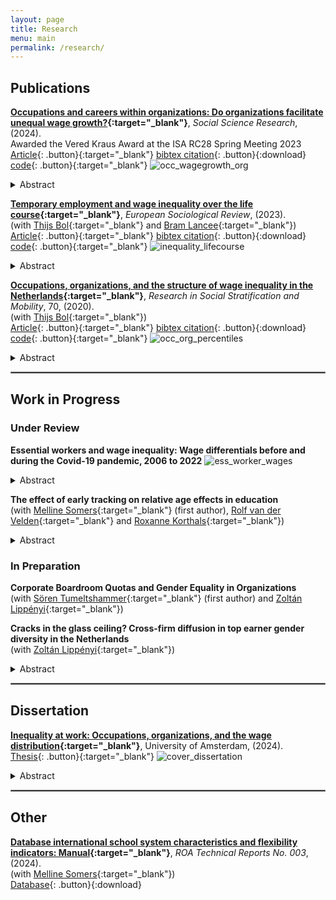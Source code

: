 ```yaml
---
layout: page
title: Research
menu: main
permalink: /research/
---
```


<style type="text/css">
    .image-left {
      display: block;
      margin-left: auto;
      margin-right: auto;
      float: right;
    }
    </style>

## Publications
<p> </p>

**[Occupations and careers within organizations: Do organizations facilitate unequal wage growth?](https://christophjanietz.github.io/assets/Janietz2024.pdf){:target="_blank"}**, *Social Science Research*, (2024). \
Awarded the Vered Kraus Award at the ISA RC28 Spring Meeting 2023 \
[Article](https://doi.org/10.1016/j.ssresearch.2024.103005){: .button}{:target="_blank"}
[bibtex citation](../assets/Janietz2024.bibtex){: .button}{:download}
[code](https://osf.io/eymg8/){: .button}{:target="_blank"} 
<image src="/assets/img/occ_wagegrowth_org.jpg" alt="occ_wagegrowth_org"> </image> 
<details>
  <summary>Abstract</summary>

Recent research suggests that occupational positions and organizational structures intersect during the formation of wage inequality over the working career. Using administrative data from the Netherlands, I investigate whether workers who start in different occupational positions experience unequal wage growth while remaining employed in an organization. Results show that workers in professional and managerial positions experience larger wage growth than workers in lower-status occupational positions. After six years of staying at the same organization, predicted wage growth rates vary between 5.44% for production workers and 10.18% for technical professionals. These findings indicate that occupational stratification has a dynamic component that unfolds at the level of organizations. I test whether occupational sorting across organizations with differing pay quality mediates part of the occupation-based heterogeneity in wage growth. The results indicate that occupational sorting is marked but that sorting explains only up to around 8% of heterogeneity in firm-internal wage growth between occupational positions in the Dutch labor market. 

</details>

<p> </p>

**[Temporary employment and wage inequality over the life course](https://christophjanietz.github.io/assets/JanietzBolLancee2023.pdf){:target="_blank"}**, *European Sociological Review*, (2023). \
(with [Thijs Bol](https://thijsbol.com/){:target="_blank"} and [Bram Lancee](https://www.bramlancee.eu/){:target="_blank"}) \
[Article](https://doi.org/10.1093/esr/jcad075){: .button}{:target="_blank"}
[bibtex citation](../assets/JanietzBolLancee2023.bibtex){: .button}{:download}
[code](https://osf.io/y7tnx/){: .button}{:target="_blank"}
<image src="/assets/img/inequality_lifecourse.jpg" alt="inequality_lifecourse"> </image> 
<details>
  <summary>Abstract</summary>
    
Wage inequality between workers with different levels of educational attainment has been shown to increase over the life course. In this study, we investigate to what extent this growth is explained by temporary employment. Using linked employer-employee register data from the Netherlands, we follow the labor market careers of workers born in 1979. We decompose the impact of temporary employment on the change in the educational wage gap over the life course into two distinct components: (a) changes in the group-specific temporary employment rates (group-specific risk) and (b) changes in the group-specific effects of temporary employment on wages (group-specific vulnerability). In line with previous research, we find a marked growth of the educational wage gap over the life course. While group differences in temporary employment risk changed throughout the observation period to the detriment of lower-educated workers, group differences in vulnerability to temporary employment increased specifically during the early life course. Overall, temporary employment explains approximately 9% of the change in the wage gap between workers with different levels of educational attainment by the age of 38 relative to age 28 in the Netherlands.  
    
</details>

<p> </p>

**[Occupations, organizations, and the structure of wage inequality in the Netherlands](https://christophjanietz.github.io/assets/JanietzBol2020.pdf){:target="_blank"}**, *Research in Social Stratification and Mobility*, 70, (2020). \
(with [Thijs Bol](https://thijsbol.com/){:target="_blank"}) \
[Article](https://doi.org/10.1016/j.rssm.2019.100468){: .button}{:target="_blank"}
[bibtex citation](../assets/JanietzBol2020.bib){: .button}{:download}
[code](https://osf.io/sf4q6/){: .button}{:target="_blank"}
<image src="/assets/img/occ_org_percentiles.jpg" alt="occ_org_percentiles"> </image> 
<details>
  <summary>Abstract</summary>

Recent studies have identified both occupations and organizations as important structures underpinning wage inequality in the labor market. In this article we investigate how the two structures might work together in explaining inequality. More specifically, we study how organizations affect between- and within-occupation inequality. Using a combination of Dutch linked employer-employee register data and the Dutch labor force survey, we find that organizations are more important in explaining wage differentials between occupations than wage inequality between workers with the same occupation. While organizations are far away from solely driving heterogeneity in pay among workers in the same occupation, we find that the sorting of high-paying occupations in high-paying firms (and vice versa) is an important mechanism by which both structures affect inequality. Our findings emphasize the importance of moving away from an isolated study of occupations or organizations towards an analytical integration of both structures for understanding wage inequality. 

</details>

<p> </p>

<hr style="border:.25px solid grey">

## Work in Progress
<p> </p>

### Under Review
<p> </p>

**Essential workers and wage inequality: Wage differentials before and during the Covid-19 pandemic, 2006 to 2022**
<image src="/assets/img/ess_worker_wages.jpg" alt="ess_worker_wages"> </image>
<details>
  <summary>Abstract</summary>

In 2020, several governments declared specific occupations as essential for maintaining the functioning of society in response to the Covid-19 pandemic. A current question in the public debate on fair pay is whether essential workers are sufficiently remunerated. Using data from the Netherlands, I analyze the wages of essential workers relative to other workers before and during the Covid-19 pandemic. Results indicate that essential workers earn less relative to other workers within higher-paid strata of the occupational structure, while they earn more within lower-paid strata. These wage differentials are shaped by gender composition and sectoral employment. I employ a difference-in-differences design based on quarterly data between January 2017 and September 2022 to assess whether the onset of the Covid-19 pandemic affected wage differentials due to an increasing public appreciation of essential work. Results indicate that the collective experience of the Covid-19 pandemic has not benefited essential workers in the short-term. 

</details>
<p> </p>

**The effect of early tracking on relative age effects in education** \
(with [Melline Somers](https://www.maastrichtuniversity.nl/m-somers){:target="_blank"} (first author), [Rolf van der Velden](https://www.maastrichtuniversity.nl/r-van-der-velden){:target="_blank"} and [Roxanne Korthals](http://roxannekorthals.com/){:target="_blank"}) 
<details>
  <summary>Abstract</summary>

Most education systems regulate school entry by using a specific annual cut-off date to group children into starting cohorts. Although this practice limits developmental heterogeneity in the classroom, some children still enter school up to almost 12 months younger than the oldest student in the same cohort. These assigned differences in school entry age strongly affect student achievement during the early stages of schooling. Although studies have found a weakening impact of relative age on school performance in higher grades, this effect varies considerably across countries. In this study, we analysed the effect of early tracking on the development of performance gaps in math, science, and reading between relatively old and young students. Relatively young students may be particularly prone to  track misallocation. The different learning environments for relatively old and young students during secondary education may preserve the initial performance gap. Using international test scores from TIMSS, PIRLS, and PISA, we demonstrate the importance of the sampling design in obtaining reliable estimates of the relative age effect. In line with previous research, we observed that the impact of relative age on school performance decreases over time. However, the results of our difference-in-differences analyses suggest that these age inequalities decline less strongly in early-tracking countries.
</details>

<p> </p>

### In Preparation
<p> </p>

**Corporate Boardroom Quotas and Gender Equality in Organizations** \
(with [Sören Tumeltshammer](https://research.rug.nl/en/persons/s%C3%B6ren-tumeltshammer){:target="_blank"} (first author) and [Zoltán Lippényi](https://www.rug.nl/staff/z.lippenyi/?lang=en){:target="_blank"}) 

<p> </p>

**Cracks in the glass ceiling? Cross-firm diffusion in top earner gender diversity in the Netherlands** \
(with [Zoltán Lippényi](https://www.rug.nl/staff/z.lippenyi/?lang=en){:target="_blank"}) 
<details>
  <summary>Abstract</summary>

The increasing representation of women in corporate leadership positions has been heralded as a sign of a broken glass ceiling and an important step toward greater gender equality. At the same time, there is a remarkable heterogeneity of gender diversity in leadership and top-earning positions across firms and industries, and earlier research shows that equalization processes develop at different rates in different organizational fields. To explain such variation, existing studies either focus on external institutional influences, such as affirmative action policies, or on emergent processes within organizations, such as inequality regimes. Less attention has been paid to the inter-firm diffusion of gender equality processes. Our paper aims to fill this gap. Building on and extending relational inequality theory (RIT), which mainly focuses on workplace claims-making processes, we theorize how status position and inter-firm network relations within organizational fields affect inequality in organizations. Specifically, we draw on institutional and network theory to argue that gender diversity in top earning positions is an institutional process embedded in and influenced by organizational field position and inter-organizational network relations.
We use the case of the non-mandatory Dutch boardroom quota as an "institutional shock" to identify institutional origins of diversity diffusion. In recent decades, several European countries have introduced boardroom quotas for large corporations to achieve a more balanced representation of women in top management. The Netherlands, in response to low national rates of female corporate leadership, introduced such measures in 2013 for leading large firms (listed firms and the largest unlisted firms based on size, assets and turnover) with a weak enforcement rule (comply or explain the lack of compliance in annual reports). However, outside of the elite target firms, the impact of quotas on gender diversity in the boardroom remains unknown. We examine the extent to which a weakly enforced rule of gender-balanced leadership diffuses across organizational domains, and how diffusion depends on two mechanisms: the compliance of quota-targeted and high-status firms with gender diversity in leadership given the available candidate pool in the pipeline (high-paying positions below the executive level), and inter-firm mobility networks based on interlocking directorates that are likely to transmit norms of compliance with quota targets. We also examine whether compliance patterns converge on or exceed the 30 percent rule of the quota regulation.
We use longitudinal microdata on the complete population of Dutch firms’ age, size, assets, revenue, legal form, and industry from the Dutch Business Register [ABR] ]linked to individual data on employment and wages of workers from mandatory social security administration [POLISBUS] and, uniquely, data of all functionaries and their board assignments between 2006 and 2021 registered in the Dutch Chamber of Commerce. With these data sources, we construct and link longitudinal (1) firm diversity profiles in executive and top earning positions, (2) measures of firm status in the field (based industry-specific revenue, size, and financial performance), and (3) measures of firm network position (e.g. centrality) based on board memberships of executives (interlocking directorates) and their recent inter-board mobility. We identify firms sanctioned by corporate quota based on legal form, assets, and size to distinguish firms in field that are targeted and sanctioned.
We examine cross-firm diffusion in top earner gender diversity using regression methodology. We model the likelihood of a board assignment of women and the gender composition in top-earning positions within non-targeted organizations as a function of the extent of compliance of quota-targeted high-status firms within a given institutional field as well as the overall network position of non-targeted organizations. We are currently in the process of constructing the dataset and first results are expected within the next 2-3 months.
Our paper contributes to recent efforts by institutional scholars to understand how the interrelations of corporate actors condition the influence of institutions on local, organizational-level practices. Early institutional scholarship argued that new legislation creates uncertainty in organizations, leading them to mimic the responses of others in their field. Such processes were thought to lead to the diffusion of new organizational practices and the increasing similarity of organizations. Subsequent work, however, has shown that organizations vary in their responses to institutional pressures. This may be particularly true for novel, less stringent, and controversial regulations, such as gender quotas, which may contradict the preferences of local powerful actors (e.g., powerful men and field-leading corporations) and thus lead to divergent local interpretations and strategic responses. However, local gender diversity outcomes in highly visible positions are likely to have a mirroring effect on other firms through inter-firm relational processes, which has received little attention in the gender diversity and inequality literature. We describe the field-specific diffusion patterns of gender-diversity in managerial and high-paying sub-managerial positions across organizations as "cracks in the glass ceiling" to highlight the interdependent nature of the process.

</details>

<p> </p>

<hr style="border:.25px solid grey">

## Dissertation
<p> </p>

**[Inequality at work: Occupations, organizations, and the wage distribution](https://hdl.handle.net/11245.1/dad513af-a49e-4ea2-8936-f18e0969cf2e){:target="_blank"}**, University of Amsterdam, (2024). \
[Thesis](https://hdl.handle.net/11245.1/dad513af-a49e-4ea2-8936-f18e0969cf2e){: .button}{:target="_blank"}
<image src="/assets/img/cover_dissertation.jpg" alt="cover_dissertation"> </image> 
<details>
  <summary>Abstract</summary>

The occupational structure, the aggregate distribution of workers across different job roles that link people to pay, has long served as the dominant framework for understanding the unequal allocation of economic rewards in society. At the same time, recent empirical trends indicate that organizations are accountable for rising wage inequality in many countries. Organizations represent social spaces where economic resources are pooled and decisions regarding their distribution across workers are negotiated. Based on quantitative analyses of large-scale administrative data, this dissertation unpacks how occupations - ‘what’ people work - and organizations - ‘where’ people work - intersect during the formation of wage inequality. It addresses questions regarding the aggregate structure of wage inequality and studies how individual life chances are shaped by occupations and organizations in the Netherlands.

</details>

<p> </p>

<hr style="border:.25px solid grey">

## Other
<p> </p>

**[Database international school system characteristics and flexibility indicators: Manual](https://christophjanietz.github.io/assets/ROA_TR_2024_3.pdf){:target="_blank"}**, *ROA Technical Reports No. 003*, (2024). \
(with [Melline Somers](https://www.maastrichtuniversity.nl/m-somers){:target="_blank"}) \
[Database](../assets/Flex_database_3a_International_Flexibility_indicators.xlsx){: .button}{:download}
